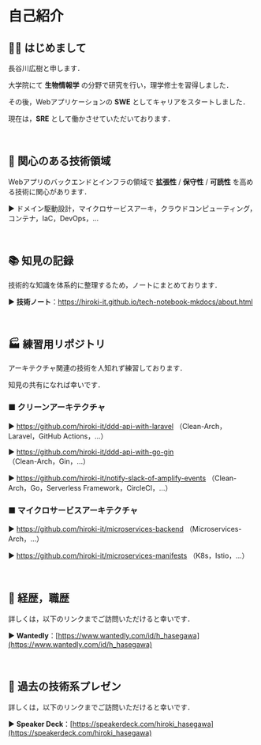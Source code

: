 # 自己紹介

## 👋🏻 はじめまして

長谷川広樹と申します．

大学院にて **生物情報学** の分野で研究を行い，理学修士を習得しました．

その後，Webアプリケーションの **SWE** としてキャリアをスタートしました．

現在は，**SRE** として働かさせていただいております．

<br>

## 🎯 関心のある技術領域

Webアプリのバックエンドとインフラの領域で **拡張性** / **保守性** / **可読性** を高める技術に関心があります．

▶ ドメイン駆動設計，マイクロサービスアーキ，クラウドコンピューティング，コンテナ，IaC，DevOps，...

<br>

## 📚 知見の記録

技術的な知識を体系的に整理するため，ノートにまとめております．

▶ **技術ノート**：https://hiroki-it.github.io/tech-notebook-mkdocs/about.html

<br>

## 🏭 練習用リポジトリ

アーキテクチャ関連の技術を人知れず練習しております．

知見の共有になれば幸いです．

### ■ クリーンアーキテクチャ

▶ https://github.com/hiroki-it/ddd-api-with-laravel （Clean-Arch，Laravel，GitHub Actions，...）

▶ https://github.com/hiroki-it/ddd-api-with-go-gin （Clean-Arch，Gin，...）

▶ https://github.com/hiroki-it/notify-slack-of-amplify-events （Clean-Arch，Go，Serverless Framework，CircleCI，...）

### ■ マイクロサービスアーキテクチャ

▶ https://github.com/hiroki-it/microservices-backend （Microservices-Arch，...）

▶ https://github.com/hiroki-it/microservices-manifests （K8s，Istio，...）

<br>

## 💼 経歴，職歴

詳しくは，以下のリンクまでご訪問いただけると幸いです．

▶ **Wantedly**：[https://www.wantedly.com/id/h_hasegawa](https://www.wantedly.com/id/h_hasegawa)

<br>

## 📢 過去の技術系プレゼン

詳しくは，以下のリンクまでご訪問いただけると幸いです．

▶ **Speaker Deck**：[https://speakerdeck.com/hiroki_hasegawa](https://speakerdeck.com/hiroki_hasegawa)

<br>
